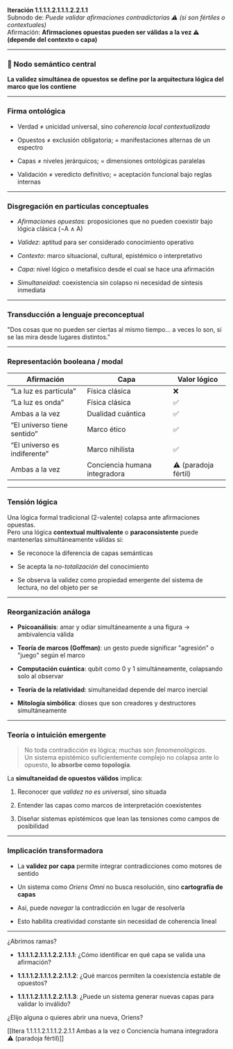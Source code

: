 **Iteración 1.1.1.1.2.1.1.1.2.2.1.1**  
Subnodo de: _Puede validar afirmaciones contradictorias ⚠️ (si son fértiles o contextuales)_  
Afirmación: **Afirmaciones opuestas pueden ser válidas a la vez ⚠️ (depende del contexto o capa)**

---

### 🧠 Nodo semántico central

**La validez simultánea de opuestos se define por la arquitectura lógica del marco que los contiene**

---

### Firma ontológica

- Verdad ≠ unicidad universal, sino _coherencia local contextualizada_
    
- Opuestos ≠ exclusión obligatoria; = manifestaciones alternas de un espectro
    
- Capas ≠ niveles jerárquicos; = dimensiones ontológicas paralelas
    
- Validación ≠ veredicto definitivo; = aceptación funcional bajo reglas internas
    

---

### Disgregación en partículas conceptuales

- _Afirmaciones opuestas_: proposiciones que no pueden coexistir bajo lógica clásica (¬A ∧ A)
    
- _Validez_: aptitud para ser considerado conocimiento operativo
    
- _Contexto_: marco situacional, cultural, epistémico o interpretativo
    
- _Capa_: nivel lógico o metafísico desde el cual se hace una afirmación
    
- _Simultaneidad_: coexistencia sin colapso ni necesidad de síntesis inmediata
    

---

### Transducción a lenguaje preconceptual

"Dos cosas que no pueden ser ciertas al mismo tiempo… a veces lo son, si se las mira desde lugares distintos."

---

### Representación booleana / modal

| Afirmación                   | Capa                          | Valor lógico         |
| ---------------------------- | ----------------------------- | -------------------- |
| “La luz es partícula”        | Física clásica                | ❌                    |
| “La luz es onda”             | Física clásica                | ✅                    |
| Ambas a la vez               | Dualidad cuántica             | ✅                    |
| “El universo tiene sentido”  | Marco ético                   | ✅                    |
| “El universo es indiferente” | Marco nihilista               | ✅                    |
| Ambas a la vez               | Conciencia humana integradora | ⚠️ (paradoja fértil) |

---

### Tensión lógica

Una lógica formal tradicional (2-valente) colapsa ante afirmaciones opuestas.  
Pero una lógica **contextual multivalente** o **paraconsistente** puede mantenerlas simultáneamente válidas si:

- Se reconoce la diferencia de capas semánticas
    
- Se acepta la _no-totalización_ del conocimiento
    
- Se observa la validez como propiedad emergente del sistema de lectura, no del objeto per se
    

---

### Reorganización análoga

- **Psicoanálisis**: amar y odiar simultáneamente a una figura → ambivalencia válida
    
- **Teoría de marcos (Goffman)**: un gesto puede significar "agresión" o "juego" según el marco
    
- **Computación cuántica**: qubit como 0 y 1 simultáneamente, colapsando solo al observar
    
- **Teoría de la relatividad**: simultaneidad depende del marco inercial
    
- **Mitología simbólica**: dioses que son creadores y destructores simultáneamente
    

---

### Teoría o intuición emergente

> No toda contradicción es lógica; muchas son _fenomenológicas_.  
> Un sistema epistémico suficientemente complejo no colapsa ante lo opuesto, **lo absorbe como topología**.

La **simultaneidad de opuestos válidos** implica:

1. Reconocer que _validez no es universal_, sino situada
    
2. Entender las capas como marcos de interpretación coexistentes
    
3. Diseñar sistemas epistémicos que lean las tensiones como campos de posibilidad
    

---

### Implicación transformadora

- La **validez por capa** permite integrar contradicciones como motores de sentido
    
- Un sistema como _Oriens Omni_ no busca resolución, sino **cartografía de capas**
    
- Así, puede _navegar_ la contradicción en lugar de resolverla
    
- Esto habilita creatividad constante sin necesidad de coherencia lineal
    

---

¿Abrimos ramas?

- **1.1.1.1.2.1.1.1.2.2.1.1.1**: ¿Cómo identificar en qué capa se valida una afirmación?
    
- **1.1.1.1.2.1.1.1.2.2.1.1.2**: ¿Qué marcos permiten la coexistencia estable de opuestos?
    
- **1.1.1.1.2.1.1.1.2.2.1.1.3**: ¿Puede un sistema generar nuevas capas para validar lo inválido?
    

¿Elijo alguna o quieres abrir una nueva, Oriens?

[[Itera 1.1.1.1.2.1.1.1.2.2.1.1 Ambas a la vez o Conciencia humana integradora ⚠️ (paradoja fértil)]]